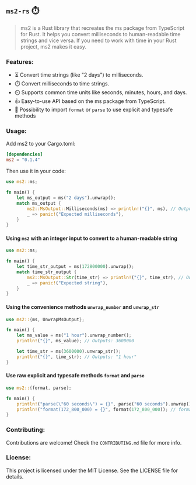## `ms2-rs` ⏱️
> ms2 is a Rust library that recreates the ms package from TypeScript for Rust. It helps you convert milliseconds to human-readable time strings and vice versa. If you need to work with time in your Rust project, ms2 makes it easy.

### Features:
- ⏳ Convert time strings (like "2 days") to milliseconds.
- ⏱️ Convert milliseconds to time strings.
- ⏲️ Supports common time units like seconds, minutes, hours, and days.
- 👍 Easy-to-use API based on the ms package from TypeScript.
- 🍒 Possibility to import `format` or `parse` to use explicit and typesafe methods

### Usage:
Add ms2 to your Cargo.toml:

```toml
[dependencies]
ms2 = "0.1.4"
```

Then use it in your code:

```rust
use ms2::ms;

fn main() {
    let ms_output = ms("2 days").unwrap();
    match ms_output {
        ms2::MsOutput::Milliseconds(ms) => println!("{}", ms), // Outputs: 172800000
        _ => panic!("Expected milliseconds"),
    }
}
```

#### Using `ms2` with an integer input to convert to a human-readable string

```rust
use ms2::ms;

fn main() {
    let time_str_output = ms(172800000).unwrap();
    match time_str_output {
        ms2::MsOutput::Str(time_str) => println!("{}", time_str), // Outputs: "2 days"
        _ => panic!("Expected string"),
    }
}
```

#### Using the convenience methods `unwrap_number` and `unwrap_str`

```rust
use ms2::{ms, UnwrapMsOutput};

fn main() {
    let ms_value = ms("1 hour").unwrap_number();
    println!("{}", ms_value); // Outputs: 3600000

    let time_str = ms(3600000).unwrap_str();
    println!("{}", time_str); // Outputs: "1 hour"    
}

```

#### Use raw explicit and typesafe methods `format` and `parse`
```rust
use ms2::{format, parse};

fn main() {
    println!("parse(\"60 seconds\") = {}", parse("60 seconds").unwrap()); // parse("60 seconds") = 60000
    println!("format(172_800_000) = {}", format(172_800_000)); // format(172_800_000) = 2 days
}
```

### Contributing:
Contributions are welcome! Check the `CONTRIBUTING.md` file for more info.

### License:
This project is licensed under the MIT License. See the LICENSE file for details.
